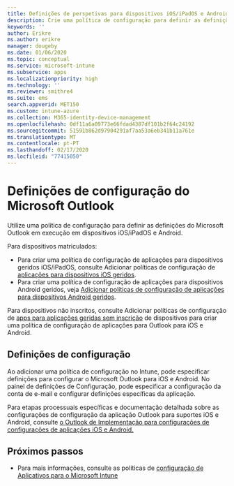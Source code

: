 ```yaml
---
title: Definições de perspetivas para dispositivos iOS/iPadOS e Android no Microsoft Intune
description: Crie uma política de configuração para definir as definições do Microsoft Outlook em execução em dispositivos iOS/iPadOS e Android.
keywords: ''
author: Erikre
ms.author: erikre
manager: dougeby
ms.date: 01/06/2020
ms.topic: conceptual
ms.service: microsoft-intune
ms.subservice: apps
ms.localizationpriority: high
ms.technology: ''
ms.reviewer: smithre4
ms.suite: ems
search.appverid: MET150
ms.custom: intune-azure
ms.collection: M365-identity-device-management
ms.openlocfilehash: 0df11a6a09773e66fdad4387df101b2f64c24192
ms.sourcegitcommit: 51591b862d97904291af7aa53a6eb341b11a761e
ms.translationtype: MT
ms.contentlocale: pt-PT
ms.lasthandoff: 02/17/2020
ms.locfileid: "77415050"
---
```

# <a name="microsoft-outlook-configuration-settings"></a>Definições de configuração do Microsoft Outlook 

Utilize uma política de configuração para definir as definições do Microsoft Outlook em execução em dispositivos iOS/iPadOS e Android. 

Para dispositivos matriculados:
- Para criar uma política de configuração de aplicações para dispositivos geridos iOS/iPadOS, consulte Adicionar políticas de configuração de [aplicações para dispositivos iOS geridos](app-configuration-policies-use-ios.md). 
- Para criar uma política de configuração de aplicações para dispositivos Android geridos, veja [Adicionar políticas de configuração de aplicações para dispositivos Android geridos](app-configuration-policies-use-android.md). 

Para dispositivos não inscritos, consulte Adicionar políticas de configuração de [apps para aplicações geridas sem inscrição](app-configuration-policies-managed-app.md) de dispositivos para criar uma política de configuração de aplicações para Outlook para iOS e Android.

## <a name="configuration-settings"></a>Definições de configuração

Ao adicionar uma política de configuração no Intune, pode especificar definições para configurar o Microsoft Outlook para iOS e Android. No painel de definições de Configuração, pode especificar a configuração da conta de e-mail e configurar definições específicas da aplicação.

Para etapas processuais específicas e documentação detalhada sobre as configurações de configuração da aplicação Outlook para suportes iOS e Android, consulte [o Outlook de Implementação para configurações de configurações de aplicações iOS e Android.](https://docs.microsoft.com/exchange/clients-and-mobile-in-exchange-online/outlook-for-ios-and-android/outlook-for-ios-and-android-configuration-with-microsoft-intune)

## <a name="next-steps"></a>Próximos passos

- Para mais informações, consulte as políticas de [configuração de Aplicativos para o Microsoft Intune](app-configuration-policies-overview.md)
